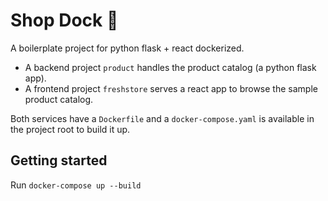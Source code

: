#  Shop Dock 🐙

A boilerplate project for python flask + react dockerized.

- A backend project `product` handles the product catalog (a python flask app).
- A frontend project `freshstore` serves a react app to browse the sample product catalog.

Both services have a `Dockerfile` and a `docker-compose.yaml` is available in the project root to build it up.

## Getting started

Run `docker-compose up --build`